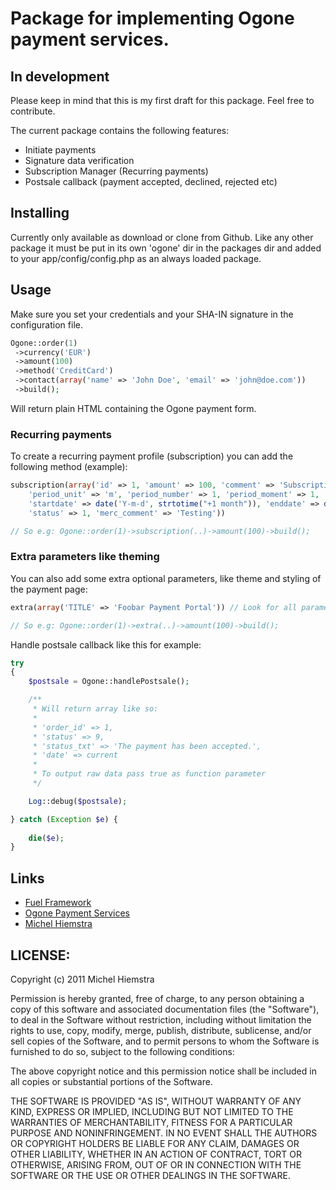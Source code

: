 # Package for implementing Ogone payment services.

## In development
Please keep in mind that this is my first draft for this package. Feel free to contribute.

The current package contains the following features:

*	Initiate payments
*	Signature data verification
*	Subscription Manager (Recurring payments)
*	Postsale callback (payment accepted, declined, rejected etc)

## Installing

Currently only available as download or clone from Github. Like any other package it must be put in its own 'ogone' dir in the packages dir and added to your app/config/config.php as an always loaded package.

## Usage

Make sure you set your credentials and your SHA-IN signature in the configuration file.

```php
Ogone::order(1)
 ->currency('EUR')
 ->amount(100)
 ->method('CreditCard')
 ->contact(array('name' => 'John Doe', 'email' => 'john@doe.com'))
 ->build();
```

Will return plain HTML containing the Ogone payment form.

### Recurring payments

To create a recurring payment profile (subscription) you can add the following method (example):

```php
subscription(array('id' => 1, 'amount' => 100, 'comment' => 'Subscription for Magazine',
	'period_unit' => 'm', 'period_number' => 1, 'period_moment' => 1,
	'startdate' => date('Y-m-d', strtotime("+1 month")), 'enddate' => date('Y-m-d', strtotime("+12 months")),
	'status' => 1, 'merc_comment' => 'Testing'))

// So e.g: Ogone::order(1)->subscription(..)->amount(100)->build();
```

### Extra parameters like theming

You can also add some extra optional parameters, like theme and styling of the payment page:

```php
extra(array('TITLE' => 'Foobar Payment Portal')) // Look for all parameters in the ogone.php class $extra_params

// So e.g: Ogone::order(1)->extra(..)->amount(100)->build();
```

Handle postsale callback like this for example:

```php
try 
{
	$postsale = Ogone::handlePostsale();

	/**
	 * Will return array like so:
	 *
	 * 'order_id' => 1,
	 * 'status' => 9,
	 * 'status_txt' => 'The payment has been accepted.',
	 * 'date' => current
	 *
	 * To output raw data pass true as function parameter
	 */

	Log::debug($postsale);

} catch (Exception $e) {
	
	die($e);
}
```

## Links

* [Fuel Framework](http://fuelphp.com/)
* [Ogone Payment Services](http://ogone.com/)
* [Michel Hiemstra](http://michelhiemstra.nl/)


## LICENSE: 

Copyright (c) 2011 Michel Hiemstra

Permission is hereby granted, free of charge, to any person obtaining a copy of this software and associated documentation files (the "Software"), to deal in the Software without restriction, including without limitation the rights to use, copy, modify, merge, publish, distribute, sublicense, and/or sell copies of the Software, and to permit persons to whom the Software is furnished to do so, subject to the following conditions:

The above copyright notice and this permission notice shall be included in all copies or substantial portions of the Software.

THE SOFTWARE IS PROVIDED "AS IS", WITHOUT WARRANTY OF ANY KIND, EXPRESS OR IMPLIED, INCLUDING BUT NOT LIMITED TO THE WARRANTIES OF MERCHANTABILITY, FITNESS FOR A PARTICULAR PURPOSE AND NONINFRINGEMENT. IN NO EVENT SHALL THE AUTHORS OR COPYRIGHT HOLDERS BE LIABLE FOR ANY CLAIM, DAMAGES OR OTHER LIABILITY, WHETHER IN AN ACTION OF CONTRACT, TORT OR OTHERWISE, ARISING FROM, OUT OF OR IN CONNECTION WITH THE SOFTWARE OR THE USE OR OTHER DEALINGS IN THE SOFTWARE.